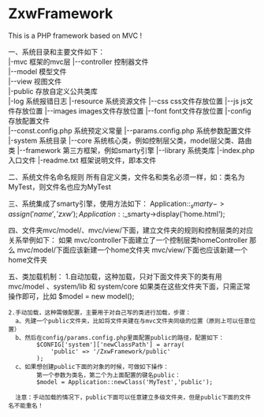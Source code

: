 # ZxwFramework
This is a PHP framework based on MVC !

一、系统目录和主要文件如下：  
    |-mvc                       框架的mvc层
        |--controller               控制器文件  
        |--model                    模型文件  
        |--view                     视图文件     
    |-public                    存放自定义公共类库  
    |-log                       系统报错日志
    |-resource                  系统资源文件
        |--css                      css文件存放位置 
        |--js                       js文件存放位置
        |--images                   images文件存放位置
        |--font                     font文件存放位置
    |-config                    存放配置文件  
        |--const.config.php         系统预定义常量 
        |--params.config.php        系统参数配置文件
    |-system                    系统目录 
        |--core                     系统核心类，例如控制层父类，model层父类、路由类
        |--framework                第三方框架，例如smarty引擎
        |--library                  系统类库
    |-index.php                 入口文件
    |-readme.txt                框架说明文件，即本文件


二、系统文件名命名规则
    所有自定义类，文件名和类名必须一样，如：类名为MyTest，则文件名也应为MyTest 


三、系统集成了smarty引擎，使用方法如下：
    Application::$_smarty->assign('name','zxw');
    Application::$_smarty->display('home.html');


四、文件夹mvc/model/、mvc/view/下面，建立文件夹的规则和控制层类的对应关系举例如下：
    如果    mvc/controller下面建立了一个控制层类homeController
    那么    mvc/model/下面应该新建一个home文件夹
            mvc/view/下面也应该新建一个home文件夹  


五、类加载机制：
    1.自动加载，这种加载，只对下面文件夹下的类有用
      mvc/model 、system/lib 和  system/core
      如果类在这些文件夹下面，只需正常操作即可，比如 $model = new model();

    2.手动加载，这种需做配置，主要用于对自己写的类进行加载，步骤：
      a、先建一个public文件夹，比如将文件夹建在与mvc文件夹同级的位置（原则上可以任意位置）
      b、然后在config/params.config.php里面配置public的路径，配置如下：
            $CONFIG['system']['newClassPath'] = array(
                'public' => '/ZxwFramework/public'
            );
      c、如果想创建public下面的对象的时候，可做如下操作：
            第一个参数为类名，第二个为上面配置的键名public：
            $model = Application::newClass('MyTest','public');

      注意：手动加载的情况下，public下面可以任意建立多级文件夹，但是public下面的文件名不能重名！
